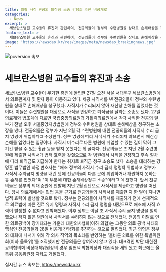 ```yaml
---
title: 의협 사직 전공의 퇴직금 소송 간담회 추진 비공개로
categories:
  - News
excerpt: >
  세브란스병원 교수들의 휴진과 관련하여, 전공의들이 정부와 수련병원을 상대로 손해배상을 청구하는 소송을 제기했다. 전공의들은 사직서가 수리되지 않아 재산상 손해를 입었다고 주장하며, 사직을 인정하고 퇴직금을 요구하는 소송도 제기했다. 이에 대한 정부의 반박과 전공의들의 입장, 의료계의 대응 등이 이슈가 되고 있다. 의협은 전공의들과의 간담회를 추진하고 있으며, 상황은 계속 발전 중이다.
feature_text: >
  세브란스병원 교수들의 휴진과 관련하여, 전공의들이 정부와 수련병원을 상대로 손해배상을 청구하는 소송을 제기했다. 전공의들은 사직서가 수리되지 않아 재산상 손해를 입었다고 주장하며, 사직을 인정하고 퇴직금을 요구하는 소송도 제기했다. 이에 대한 정부의 반박과 전공의들의 입장, 의료계의 대응 등이 이슈가 되고 있다. 의협은 전공의들과의 간담회를 추진하고 있으며, 상황은 계속 발전 중이다.
image: 'https://newsdao.kr/res/images/meta/newsdao_breakingnews.jpg'
---
```


<p><img src="https://newsdao.kr/res/images/meta/newsdao_breakingnews.jpg" alt="pcversion 속보" /></p>

<h1>세브란스병원 교수들의 휴진과 소송</h1>

<p data-ke-size="size16">세브란스병원 교수들이 무기한 휴진에 돌입한 27일 오전 서울 서대문구 세브란스병원에서 의료관계자 및 환자 등이 이동하고 있다.  제공 사직서를 낸 전공의들이 정부와 수련병원을 상대로 손해배상을 청구했다. 사직서가 수리되지 않아 재산상 손해를 입었다는 것이다. 이들은 수련병원을 대상으로 사직을 인정하고 퇴직금을 달라는 소송도 냈다. 27일 의료계와 법조계에 따르면 국립중앙의료원과 가톨릭의료원에서 각각 사직한 전공의 일부가 전날 오후 서울중앙지방법원에 정부와 수련병원을 상대로 손해배상을 청구하는 소장을 냈다. 전공의들은 정부가 지난 2월 각 수련병원에 내린 전공의들의 사직서 수리 금지 명령이 위법하다고 주장한다. 정부 명령에 따라 사직서가 수리되지 않으면서 재산상 손해를 입었다는 입장이다. 사직서 미수리로 다른 병원에 취업할 수 있는 길이 막혀 그 기간 받을 수 있는 월급 등을 받지 못했다는 게 골자다. 전공의들은 또 지난 2월 수련병원에 제출한 사직서가 법적 효력을 갖췄으므로 각 병원에서 사직을 인정하고 후속 절차에 따라 퇴직금도 지급해야 한다는 취지로 퇴직금 청구 소송도 냈다. 소송을 대리하는 강명훈 법무법인 하정 변호사는 "애초 정부의 사직서 수리 금지 명령이 위법하고 정부가 사직서 수리금지 명령을 내린 탓에 전공의들이 다른 곳에 취업하거나 개원하지 못하는 등 손해를 입었다"며 "이 부분에 대한 손해배상청구 소송"이라고 에 전했다. 앞서 전공의들은 정부의 의대 증원에 반발해 지난 2월 집단으로 사직서를 제출하고 병원을 떠났다. 당시 의료계에서는 민법 등을 근거로 전공의들의 사직서를 제출한 지 한 달이 지나면 법적 효력이 발생할 것으로 봤다. 정부는 전공의들이 사직서를 제출하기 전에 선제적으로 의료법에 따른 진료 유지 명령과 사직서 수리 금지 명령을 내렸으므로 애초에 사직 효력이 발생할 수 없다고 반박해왔다. 이후 정부는 이달 초 사직서 수리 금지 명령을 철회했으나 적지 않은 병원에서 사직서를 수리하지 않는 것으로 전해졌다. 전공의 이탈로 인한 의료공백이 장기화되는 가운데 대한의사협회(이하 의협)는 그동안 의료 공백 사태의 핵심인 전공의들과 28일 비공개 간담회를 추진하는 것으로 알려졌다. 최근 의협은 정부와 대화에 나서기 위해 각 의사 직역의 목소리를 반영하는 '올바른 의료를 위한 특별위원회(이하 올특위)'를 조직했지만 전공의들은 참여하지 않고 있다. 대표격인 박단 대한전공의협의회 비상대책위원장의 경우 임현택 의협회장과 대립각을 세워 왔고 최근에는 올특위 공동위원장 자리도 거절했다.</p>
실시간 뉴스 속보는, <a href="https://newsdao.kr" rel="dofollow">https://newsdao.kr</a>


